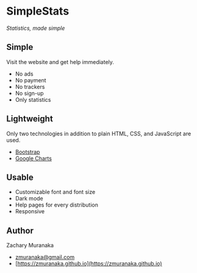 SimpleStats
===========

_Statistics, made simple_

Simple
------

Visit the website and get help immediately.

*   No ads
*   No payment
*   No trackers
*   No sign-up
*   Only statistics

Lightweight
-----------

Only two technologies in addition to plain HTML, CSS, and JavaScript are used.

*   [Bootstrap](https://getbootstrap.com/)
*   [Google Charts](https://developers.google.com/chart/)

Usable
------

*   Customizable font and font size
*   Dark mode
*   Help pages for every distribution
*   Responsive

Author
------

Zachary Muranaka

*   zmuranaka@gmail.com
*   [https://zmuranaka.github.io](https://zmuranaka.github.io)

